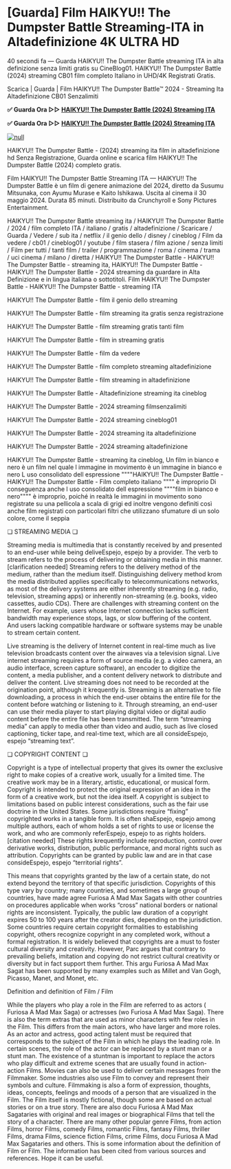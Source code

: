 # [Guarda] Film HAIKYU!! The Dumpster Battle Streaming-ITA in Altadefinizione 4K ULTRA HD

40 secondi fa — Guarda HAIKYU!! The Dumpster Battle streaming ITA in alta definizione senza limiti gratis su CineBlog01. HAIKYU!! The Dumpster Battle (2024) streaming CB01 film completo Italiano in UHD/4K Registrati Gratis.

Scarica | Guarda | Film HAIKYU!! The Dumpster Battle™ 2024 - Streaming Ita Altadefinizione CB01 Senzalimiti

**✅ Guarda Ora ▷▷ [HAIKYU!! The Dumpster Battle (2024) Streaming ITA](https://t.co/g4UMnjbz7e)**

**✅ Guarda Ora ▷▷ [HAIKYU!! The Dumpster Battle (2024) Streaming ITA](https://t.co/g4UMnjbz7e)**

[![null](https://static.wixstatic.com/media/855a25_043b5abeb4ae4d35ac003198e7fe56ed~mv2.gif)](https://t.co/g4UMnjbz7e)

HAIKYU!! The Dumpster Battle - (2024) streaming ita film in altadefinizione hd Senza Registrazione, Guarda online e scarica film HAIKYU!! The Dumpster Battle (2024) completo gratis.

Film HAIKYU!! The Dumpster Battle Streaming ITA — HAIKYU!! The Dumpster Battle è un film di genere animazione del 2024, diretto da Susumu Mitsunaka, con Ayumu Murase e Kaito Ishikawa. Uscita al cinema il 30 maggio 2024. Durata 85 minuti. Distribuito da Crunchyroll e Sony Pictures Entertainment.

HAIKYU!! The Dumpster Battle streaming ita / HAIKYU!! The Dumpster Battle / 2024 / film completo ITA / italiano / gratis / altadefinizione / Scaricare / Guarda / Vedere / sub ita / netflix / il genio dello / disney / cineblog / Film da vedere / cb01 / cineblog01 / youtube / film stasera / film azione / senza limiti / Film per tutti / tanti film / trailer / programmazione / roma / cinema / trama / uci cinema / milano / diretta / HAIKYU!! The Dumpster Battle - HAIKYU!! The Dumpster Battle - streaming ita, HAIKYU!! The Dumpster Battle - HAIKYU!! The Dumpster Battle - 2024 streaming da guardare in Alta Definizione e in lingua italiana o sottotitoli. Film HAIKYU!! The Dumpster Battle - HAIKYU!! The Dumpster Battle - streaming ITA

HAIKYU!! The Dumpster Battle - film il genio dello streaming

HAIKYU!! The Dumpster Battle - film streaming ita gratis senza registrazione

HAIKYU!! The Dumpster Battle - film streaming gratis tanti film

HAIKYU!! The Dumpster Battle - film in streaming gratis

HAIKYU!! The Dumpster Battle - film da vedere

HAIKYU!! The Dumpster Battle - film completo streaming altadefinizione

HAIKYU!! The Dumpster Battle - film streaming in altadefinizione

HAIKYU!! The Dumpster Battle - Altadefinizione streaming ita cineblog

HAIKYU!! The Dumpster Battle - 2024 streaming filmsenzalimiti

HAIKYU!! The Dumpster Battle - 2024 streaming cineblog01

HAIKYU!! The Dumpster Battle - 2024 streaming ita altadefinizione

HAIKYU!! The Dumpster Battle - 2024 streaming altadefinizione

HAIKYU!! The Dumpster Battle - streaming ita cineblog, Un film in bianco e nero è un film nel quale l immagine in movimento è un immagine in bianco e nero L uso consolidato dell espressione """"HAIKYU!! The Dumpster Battle - HAIKYU!! The Dumpster Battle - Film completo italiano """" è improprio Di conseguenza anche l uso consolidato dell espressione """"film in bianco e nero"""" è improprio, poiché in realtà le immagini in movimento sono registrate su una pellicola a scala di grigi ed inoltre vengono definiti così anche film registrati con particolari filtri che utilizzano sfumature di un solo colore, come il seppia

❏ STREAMING MEDIA ❏

Streaming media is multimedia that is constantly received by and presented to an end-user while being deliveEspejo, espejo by a provider. The verb to stream refers to the process of delivering or obtaining media in this manner.[clarification needed] Streaming refers to the delivery method of the medium, rather than the medium itself. Distinguishing delivery method krom the media distributed applies specifically to telecommunications networks, as most of the delivery systems are either inherently streaming (e.g. radio, television, streaming apps) or inherently non-streaming (e.g. books, video cassettes, audio CDs). There are challenges with streaming content on the Internet. For example, users whose Internet connection lacks sufficient bandwidth may experience stops, lags, or slow buffering of the content. And users lacking compatible hardware or software systems may be unable to stream certain content.

Live streaming is the delivery of Internet content in real-time much as live television broadcasts content over the airwaves via a television signal. Live internet streaming requires a form of source media (e.g. a video camera, an audio interface, screen capture software), an encoder to digitize the content, a media publisher, and a content delivery network to distribute and deliver the content. Live streaming does not need to be recorded at the origination point, although it krequently is. Streaming is an alternative to file downloading, a process in which the end-user obtains the entire file for the content before watching or listening to it. Through streaming, an end-user can use their media player to start playing digital video or digital audio content before the entire file has been transmitted. The term “streaming media” can apply to media other than video and audio, such as live closed captioning, ticker tape, and real-time text, which are all consideEspejo, espejo “streaming text”.

❏ COPYRIGHT CONTENT ❏

Copyright is a type of intellectual property that gives its owner the exclusive right to make copies of a creative work, usually for a limited time. The creative work may be in a literary, artistic, educational, or musical form. Copyright is intended to protect the original expression of an idea in the form of a creative work, but not the idea itself. A copyright is subject to limitations based on public interest considerations, such as the fair use doctrine in the United States. Some jurisdictions require “fixing” copyrighted works in a tangible form. It is often shaEspejo, espejo among multiple authors, each of whom holds a set of rights to use or license the work, and who are commonly referEspejo, espejo to as rights holders.[citation needed] These rights krequently include reproduction, control over derivative works, distribution, public performance, and moral rights such as attribution. Copyrights can be granted by public law and are in that case consideEspejo, espejo “territorial rights”.

This means that copyrights granted by the law of a certain state, do not extend beyond the territory of that specific jurisdiction. Copyrights of this type vary by country; many countries, and sometimes a large group of countries, have made agree Furiosa A Mad Max Sagats with other countries on procedures applicable when works “cross” national borders or national rights are inconsistent. Typically, the public law duration of a copyright expires 50 to 100 years after the creator dies, depending on the jurisdiction. Some countries require certain copyright formalities to establishing copyright, others recognize copyright in any completed work, without a formal registration. It is widely believed that copyrights are a must to foster cultural diversity and creativity. However, Parc argues that contrary to prevailing beliefs, imitation and copying do not restrict cultural creativity or diversity but in fact support them further. This argu Furiosa A Mad Max Sagat has been supported by many examples such as Millet and Van Gogh, Picasso, Manet, and Monet, etc.

Definition and definition of Film / Film

While the players who play a role in the Film are referred to as actors ( Furiosa A Mad Max Saga) or actresses (wo Furiosa A Mad Max Saga). There is also the term extras that are used as minor characters with few roles in the Film. This differs from the main actors, who have larger and more roles. As an actor and actress, good acting talent must be required that corresponds to the subject of the Film in which he plays the leading role. In certain scenes, the role of the actor can be replaced by a stunt man or a stunt man. The existence of a stuntman is important to replace the actors who play difficult and extreme scenes that are usually found in action-action Films. Movies can also be used to deliver certain messages from the Filmmaker. Some industries also use Film to convey and represent their symbols and culture. Filmmaking is also a form of expression, thoughts, ideas, concepts, feelings and moods of a person that are visualized in the Film. The Film itself is mostly fictional, though some are based on actual stories or on a true story. There are also docu Furiosa A Mad Max Sagataries with original and real images or biographical Films that tell the story of a character. There are many other popular genre Films, from action Films, horror Films, comedy Films, romantic Films, fantasy Films, thriller Films, drama Films, science fiction Films, crime Films, docu Furiosa A Mad Max Sagataries and others. This is some information about the definition of Film or Film. The information has been cited from various sources and references. Hope it can be useful.
